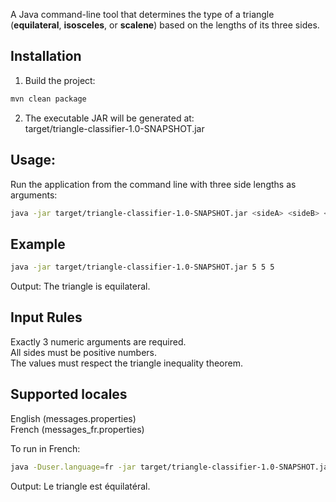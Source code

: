 A Java command-line tool that determines the type of a triangle (**equilateral**, **isosceles**, or **scalene**) based on the lengths of its three sides.

## Installation
1. Build the project:
```bash
mvn clean package
```

2. The executable JAR will be generated at:  
target/triangle-classifier-1.0-SNAPSHOT.jar

## Usage:
Run the application from the command line with three side lengths as arguments:
```bash
java -jar target/triangle-classifier-1.0-SNAPSHOT.jar <sideA> <sideB> <sideC>
```

## Example
```bash
java -jar target/triangle-classifier-1.0-SNAPSHOT.jar 5 5 5
```
Output: The triangle is equilateral.

## Input Rules
Exactly 3 numeric arguments are required.  
All sides must be positive numbers.  
The values must respect the triangle inequality theorem.

## Supported locales
English (messages.properties)  
French (messages_fr.properties)

To run in French:

```bash
java -Duser.language=fr -jar target/triangle-classifier-1.0-SNAPSHOT.jar 3 3 5
```
Output: Le triangle est équilatéral.